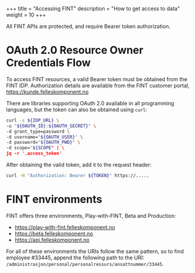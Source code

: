 +++
title = "Accessing FINT"
description = "How to get access to data"
weight = 10
+++

All FINT APIs are protected, and require Bearer token authorization.

# OAuth 2.0 Resource Owner Credentials Flow

To access FINT resources, a valid Bearer token must be obtained from the FINT IDP.  Authorization details are available from the FINT customer portal, https://kunde.felleskomponent.no

There are libraries supporting OAuth 2.0 available in all programming languages, but the token can also be obtained using `curl`:

```sh
curl -s ${IDP_URL} \
-u "${OAUTH_ID}:${OAUTH_SECRET}" \
-d grant_type=password \
-d username="${OAUTH_USER}" \
-d password="${OAUTH_PWD}" \
-d scope="${SCOPE" | \
jq -r '.access_token'
```

After obtaining the valid token, add it to the request header:

```sh
curl -H "Authorization: Bearer ${TOKEN}" https://.....
```

# FINT environments

FINT offers three environments, Play-with-FINT, Beta and Production:

- https://play-with-fint.felleskomponent.no
- https://beta.felleskomponent.no
- https://api.felleskomponent.no

For all of these environments the URIs follow the same pattern, so to find employee #33445, append the following path to the URI: `/administrasjon/personal/personalressurs/ansattnummer/33445`.

